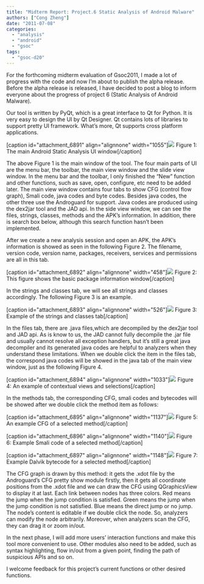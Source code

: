 ```yaml
---
title: "Midterm Report: Project.6 Static Analysis of Android Malware"
authors: ["Cong Zheng"]
date: "2011-07-08"
categories: 
  - "analysis"
  - "android"
  - "gsoc"
tags: 
  - "gsoc-d20"
---
```


For the forthcoming midterm evaluation of Gsoc2011, I made a lot of progress with the code and now I’m about to publish the alpha release. Before the alpha release is released, I have decided to post a blog to inform everyone about the progress of project 6 (Static Analysis of Android Malware).

Our tool is written by PyQt, which is a great interface to Qt for Python. It is very easy to design the UI by Qt Designer. Qt contains lots of libraries to support pretty UI framework. What’s more, Qt supports cross platform applications.

\[caption id="attachment\_6891" align="alignnone" width="1055"\]![](images/drupal_image_727.jpg) Figure 1: The main Android Static Analysis UI window\[/caption\]

The above Figure 1 is the main window of the tool. The four main parts of UI are the menu bar, the toolbar, the main view window and the slide view window. In the menu bar and the toolbar, I only finished the “New” function and other functions, such as save, open, configure, etc need to be added later. The main view window contains four tabs to show CFG (control flow graph), Smali code, java codes and byte codes. Besides java codes, the other three use the Androguard for support. Java codes are produced using the dex2jar tool and the JAD api. In the side view window, we can see the files, strings, classes, methods and the APK’s information. In addition, there is search box below, although this search function hasn’t been implemented.

After we create a new analysis session and open an APK, the APK’s information is showed as seen in the following Figure 2. The filename, version code, version name, packages, receivers, services and permissions are all in this tab.

\[caption id="attachment\_6892" align="alignnone" width="458"\]![](images/drupal_image_728.jpg) Figure 2: This figure shows the basic package information window\[/caption\]

In the strings and classes tab, we will see all strings and classes accordingly. The following Figure 3 is an example.

\[caption id="attachment\_6893" align="alignnone" width="526"\]![](images/drupal_image_729.jpg) Figure 3: Example of the strings and classes tab\[/caption\]

In the files tab, there are .java files,which are decompiled by the dex2jar tool and JAD api. As is know to us, the JAD cannot fully decompile the .jar file and usually cannot resolve all exception handlers, but it’s still a great java decompiler and its generated java codes are helpful to analyzers when they understand these limitations. When we double click the item in the files tab, the correspond java codes will be showed in the java tab of the main view window, just as the following Figure 4.

\[caption id="attachment\_6894" align="alignnone" width="1033"\]![](images/drupal_image_730.jpg) Figure 4: An example of contextual views and selections\[/caption\]

In the methods tab, the corresponding CFG, smali codes and bytecodes will be showed after we double click the method item as follows:

\[caption id="attachment\_6895" align="alignnone" width="1137"\]![](images/drupal_image_731.jpg) Figure 5: An example CFG of a selected method\[/caption\]

\[caption id="attachment\_6896" align="alignnone" width="1140"\]![](images/drupal_image_732.jpg) Figure 6: Example Smali code of a selected method\[/caption\]

\[caption id="attachment\_6897" align="alignnone" width="1148"\]![](images/drupal_image_733.jpg) Figure 7: Example Dalvik bytecode for a selected method\[/caption\]

The CFG graph is drawn by this method: it gets the .xdot file by the Androguard’s CFG pretty show module firstly, then it gets all coordinate positions from the .xdot file and we can draw the CFG using QGraphicsView to display it at last. Each link between nodes has three colors. Red means the jump when the jump condition is satisfied. Green means the jump when the jump condition is not satisfied. Blue means the direct jump or no jump. The node’s content is editable if we double click the node. So, analyzers can modify the node arbitrarily. Moreover, when analyzers scan the CFG, they can drag it or zoom in/out.

In the next phase, I will add more users’ interaction functions and make this tool more convenient to use. Other modules also need to be added, such as syntax highlighting, flow in/out from a given point, finding the path of suspicious APIs and so on.

I welcome feedback for this project’s current functions or other desired functions.

